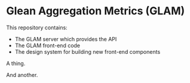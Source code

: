 # Glean Aggregation Metrics (GLAM)

This repository contains:
* The GLAM server which provides the API
* The GLAM front-end code
* The design system for building new front-end components

A thing.

And another.
